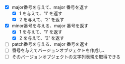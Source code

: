 - [x] major番号を与えて、major 番号を返す
  - [x] 1 を与えて、'1' を返す
  - [x] 2 を与えて、'2' を返す
- [x] minor番号を与える、major 番号を返す
  - [x] 1 を与えて、'1' を返す
  - [x] 2 を与えて、'2' を返す
- [ ] patch番号を与える、major 番号を返す
- [ ] 番号を与えてバージョンオブジェクトを作成し、
- [ ] そのバージョンオブジェクトの文字列表現を取得できる
